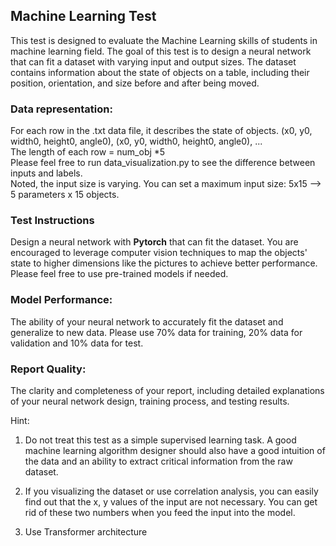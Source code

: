 ## Machine Learning Test

This test is designed to evaluate the Machine Learning skills of students in machine learning field.
The goal of this test is to design a neural network that can fit a dataset with varying input and output sizes. 
The dataset contains information about the state of objects on a table, including their position, orientation, and size before and after being moved.

### Data representation:
For each row in the .txt data file, it describes the state of objects.
(x0, y0, width0, height0, angle0), (x0, y0, width0, height0, angle0), ... \
The length of each row = num_obj *5 \
Please feel free to run data_visualization.py to see the difference between inputs and labels. \
Noted, the input size is varying. You can set a maximum input size: 5x15 --> 5 parameters x 15 objects.

### Test Instructions
Design a neural network with **Pytorch** that can fit the dataset. 
You are encouraged to leverage computer vision techniques to map the objects' state to higher dimensions like the pictures to achieve better performance.
Please feel free to use pre-trained models if needed.

### Model Performance: 
The ability of your neural network to accurately fit the dataset and generalize to new data.
Please use 70% data for training, 20% data for validation and 10% data for test.

### Report Quality:
The clarity and completeness of your report, including detailed explanations of your neural network design, training process, and testing results.

Hint: 
1. Do not treat this test as a simple supervised learning task. A good machine learning algorithm designer should also have a good intuition of the data and an ability to extract critical information from the raw dataset. 

2. If you visualizing the dataset or use correlation analysis, you can easily find out that the x, y values of the input are not necessary. You can get rid of these two numbers when you feed the input into the model.

3. Use Transformer architecture 




